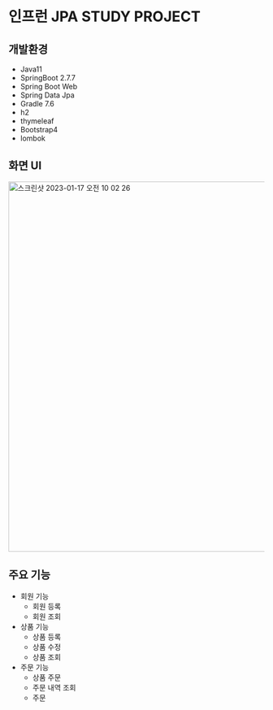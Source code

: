 # 인프런 JPA STUDY PROJECT

## 개발환경
- Java11
- SpringBoot 2.7.7
- Spring Boot Web
- Spring Data Jpa
- Gradle 7.6
- h2
- thymeleaf
- Bootstrap4
- lombok


## 화면 UI
<img width="729" alt="스크린샷 2023-01-17 오전 10 02 26" src="https://user-images.githubusercontent.com/75839535/212787587-c5f74bfb-3ae1-4c3f-8c2e-d8ac60a05ab8.png">

## 주요 기능
- 회원 기능
  - 회원 등록
  - 회원 조회
- 상품 기능
  - 상품 등록
  - 상품 수정
  - 상품 조회
- 주문 기능
  - 상품 주문
  - 주문 내역 조회
  - 주문 
